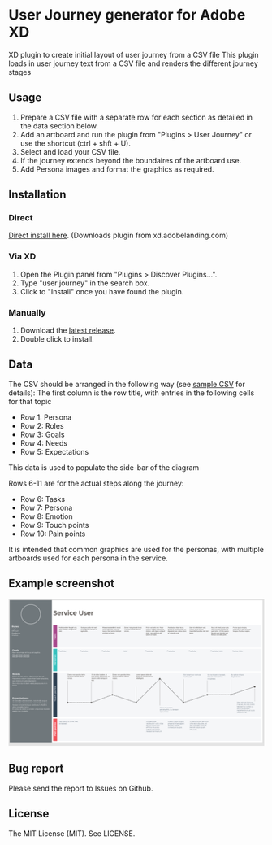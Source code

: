 # User Journey generator for Adobe XD
XD plugin to create initial layout of user journey from a CSV file
This plugin loads in user journey text from a CSV file and renders the different journey stages

## Usage
1. Prepare a CSV file with a separate row for each section as detailed in the data section below.
2. Add an artboard and run the plugin from "Plugins > User Journey" or use the shortcut (ctrl + shft + U).
3. Select and load your CSV file.
4. If the journey extends beyond the boundaires of the artboard use.
5. Add Persona images and format the graphics as required.

## Installation

### Direct

[Direct install here](https://xd.adobelanding.com/en/xd-plugin-download/?name=d95c6ba8). (Downloads plugin from xd.adobelanding.com)

### Via XD

1. Open the Plugin panel from "Plugins > Discover Plugins...".
2. Type "user journey" in the search box.
3. Click to "Install" once you have found the plugin.

### Manually

1. Download the [latest release](https://github.com/littlebusters/Resize-Artboard-to-Fit-Contents/releases/latest).
2. Double click to install.


## Data
The CSV should be arranged in the following way (see [sample CSV](data/serviceuser.csv) for details):
The first column is the row title, with entries in the following cells for that topic

* Row 1: Persona
* Row 2: Roles
* Row 3: Goals
* Row 4: Needs
* Row 5: Expectations

This data is used to populate the side-bar of the diagram

Rows 6-11 are for the actual steps along the journey:

* Row 6: Tasks
* Row 7: Persona
* Row 8: Emotion
* Row 9: Touch points
* Row 10: Pain points

It is intended that common graphics are used for the personas, with multiple artboards used for each persona in the service.





## Example screenshot
![User Journey Screenshot](journey.v2.png)



## Bug report

Please send the report to Issues on Github.

## License

The MIT License (MIT). See LICENSE.
